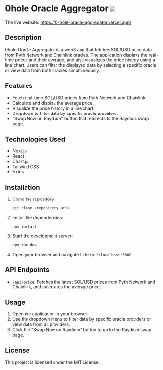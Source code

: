 # 0hole Oracle Aggregator ![](../oracle-aggregator/public/logo.png)

The live website: https://0-hole-oracle-aggregator.vercel.app/

## Description

0hole Oracle Aggregator is a web3 app that fetches SOL/USD price data from Pyth Network and Chainlink oracles. The application displays the real-time prices and their average, and also visualizes the price history using a line chart. Users can filter the displayed data by selecting a specific oracle or view data from both oracles simultaneously.

## Features

- Fetch real-time SOL/USD prices from Pyth Network and Chainlink.
- Calculate and display the average price.
- Visualize the price history in a line chart.
- Dropdown to filter data by specific oracle providers.
- "Swap Now on Raydium" button that redirects to the Raydium swap page.

## Technologies Used

- Next.js
- React
- Chart.js
- Tailwind CSS
- Axios

## Installation

1. Clone the repository:
    ```bash
    git clone <repository_url>
    ```

2. Install the dependencies:
    ```bash
    npm install
    ```

3. Start the development server:
    ```bash
    npm run dev
    ```

4. Open your browser and navigate to `http://localhost:3000`.

## API Endpoints

- `/api/price`: Fetches the latest SOL/USD prices from Pyth Network and Chainlink, and calculates the average price.

## Usage

1. Open the application in your browser.
2. Use the dropdown menu to filter data by specific oracle providers or view data from all providers.
3. Click the "Swap Now on Raydium" button to go to the Raydium swap page.

## License

This project is licensed under the MIT License.

